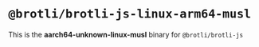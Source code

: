 # `@brotli/brotli-js-linux-arm64-musl`

This is the **aarch64-unknown-linux-musl** binary for `@brotli/brotli-js`
